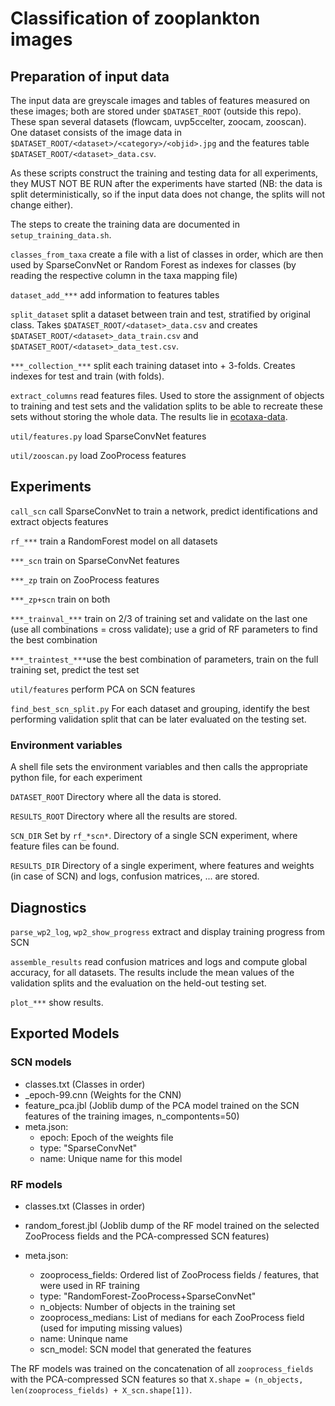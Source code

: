 # Classification of zooplankton images

## Preparation of input data

The input data are greyscale images and tables of features measured on these images; both are stored under `$DATASET_ROOT` (outside this repo). These span several datasets (flowcam, uvp5ccelter, zoocam, zooscan). One dataset consists of the image data in `$DATASET_ROOT/<dataset>/<category>/<objid>.jpg` and the features table `$DATASET_ROOT/<dataset>_data.csv`.  

As these scripts construct the training and testing data for all experiments, they MUST NOT BE RUN after the experiments have started (NB: the data is split deterministically, so if the input data does not change, the splits will not change either).

The steps to create the training data are documented in `setup_training_data.sh`.

`classes_from_taxa` create a file with a list of classes in order, which are then used by SparseConvNet or Random Forest as indexes for classes (by reading the respective column in the taxa mapping file)

`dataset_add_***` add information to features tables

`split_dataset` split a dataset between train and test, stratified by original class. Takes `$DATASET_ROOT/<dataset>_data.csv` and creates `$DATASET_ROOT/<dataset>_data_train.csv` and `$DATASET_ROOT/<dataset>_data_test.csv`.

`***_collection_***` split each training dataset into + 3-folds. Creates indexes for test and train (with folds).

`extract_columns` read features files. Used to store the assignment of objects to training and test sets and the validation splits to be able to recreate these sets without storing the whole data. The results lie in [ecotaxa-data](https://bitbucket.org/moi90/ecotaxa-data).

`util/features.py` load SparseConvNet features

`util/zooscan.py` load ZooProcess features

## Experiments

`call_scn` call SparseConvNet to train a network, predict identifications and extract objects features

`rf_***` train a RandomForest model on all datasets

`***_scn` train on SparseConvNet features

`***_zp` train on ZooProcess features

`***_zp+scn` train on both

`***_trainval_***` train on 2/3 of training set and validate on the last one (use all combinations = cross validate); use a grid of RF parameters to find the best combination

`***_traintest_***`use the best combination of parameters, train on the full training set, predict the test set

`util/features` perform PCA on SCN features

`find_best_scn_split.py` For each dataset and grouping, identify the best performing validation split that can be later evaluated on the testing set.

### Environment variables

A shell file sets the environment variables and then calls the appropriate python file, for each experiment

`DATASET_ROOT` Directory where all the data is stored.

`RESULTS_ROOT` Directory where all the results are stored.

`SCN_DIR` Set by `rf_*scn*`. Directory of a single SCN experiment, where feature files can be found.

`RESULTS_DIR` Directory of a single experiment, where features and weights (in case of SCN) and logs, confusion matrices, ... are stored.

## Diagnostics

`parse_wp2_log`, `wp2_show_progress` extract and display training progress from SCN

`assemble_results` read confusion matrices and logs and compute global accuracy, for all datasets. The results include the mean values of the validation splits and the evaluation on the held-out testing set.

`plot_***` show results.

## Exported Models

### SCN models

- classes.txt (Classes in order)
- _epoch-99.cnn (Weights for the CNN)
- feature_pca.jbl (Joblib dump of the PCA model trained on the SCN features of the training images, n_compontents=50)
- meta.json:
  - epoch: Epoch of the weights file
  - type: "SparseConvNet"
  - name: Unique name for this model


### RF models

- classes.txt (Classes in order)

- random_forest.jbl (Joblib dump of the RF model trained on the selected ZooProcess fields and the PCA-compressed SCN features)

- meta.json:

  - zooprocess_fields: Ordered list of ZooProcess fields / features, that were used in RF training
  - type: "RandomForest-ZooProcess+SparseConvNet"
  - n_objects: Number of objects in the training set
  - zooprocess_medians: List of medians for each ZooProcess field (used for imputing missing values)
  - name: Uninque name
  - scn_model: SCN model that generated the features

The RF models was trained on the concatenation of all `zooprocess_fields`  with the PCA-compressed SCN features so that `X.shape = (n_objects, len(zooprocess_fields) + X_scn.shape[1])`.
